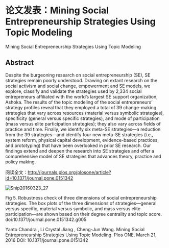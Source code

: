 

# 论文发表：Mining Social Entrepreneurship Strategies Using Topic Modeling

Mining Social Entrepreneurship Strategies Using Topic Modeling

## Abstract

Despite the burgeoning research on social entrepreneurship (SE), SE strategies remain poorly understood. Drawing on extant research on the social activism and social change, empowerment and SE models, we explore, classify and validate the strategies used by 2,334 social entrepreneurs affiliated with the world’s largest SE support organization, Ashoka. The results of the topic modeling of the social entrepreneurs’ strategy profiles reveal that they employed a total of 39 change-making strategies that vary across resources (material versus symbolic strategies), specificity (general versus specific strategies), and mode of participation (mass versus elite participation strategies); they also vary across fields of practice and time. Finally, we identify six meta-SE strategies―a reduction from the 39 strategies―and identify four new meta-SE strategies (i.e., system reform, physical capital development, evidence-based practices, and prototyping) that have been overlooked in prior SE research. Our findings extend and deepen the research into SE strategies and offer a comprehensive model of SE strategies that advances theory, practice and policy making.

阅读全文：<http://journals.plos.org/plosone/article?id=10.1371/journal.pone.0151342>

![Snip20160323_27](/wp-content/uploads/2016/03/Snip20160323_27-808x1024.png)

Fig 5. Robustness check of three dimensions of social entrepreneurship strategies. The box plots of the three dimensions of strategies—general versus specific, material versus symbolic, and mass versus elite participation—are shown based on their degree centrality and topic score. doi:10.1371/journal.pone.0151342.g005

Yanto Chandra , Li Crystal Jiang , Cheng-Jun Wang. Mining Social Entrepreneurship Strategies Using Topic Modeling. Plos ONE. March 21, 2016 DOI: 10.1371/journal.pone.0151342
